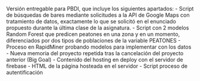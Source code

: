 Versión entregable para PBDI, que incluye los siguientes apartados:
	- Script de búsquedas de bares mediante solicitudes a la API de Google Maps con tratamiento de datos, exactamente lo que se solicitó en el enunciado propuesto durante la última clase de la asignatura.
	- Script con 2 modelos Random Forest que predicen peatones en una zona y en un momento, diferenciados por dos tipos de poblaciones de la variable PEATONES
	- Proceso en RapidMiner probando modelos para implementar con los datos
	- Nueva memoria del proyecto repetida tras la cancelación del proyecto anterior (Big Goal)
	- Contenido del hosting en deploy con el servidor de firebase
	- HTML de la página hosteada en el servidor
	- Script proceso de autentificación